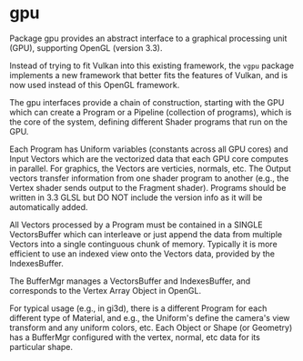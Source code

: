 # gpu

Package gpu provides an abstract interface to a graphical processing unit (GPU), supporting OpenGL (version 3.3).

Instead of trying to fit Vulkan into this existing framework, the `vgpu` package implements a new framework that better fits the features of Vulkan, and is now used instead of this OpenGL framework.

The gpu interfaces provide a chain of construction, starting with the GPU which can create a Program or a Pipeline (collection of programs), which is the core of the system, defining different Shader programs that run on the GPU.

Each Program has Uniform variables (constants across all GPU cores) and Input Vectors which are the vectorized data that each GPU core computes in parallel. For graphics, the Vectors are verticies, normals, etc. The Output vectors transfer information from one shader program to another (e.g., the Vertex shader sends output to the Fragment shader). Programs should be written in 3.3 GLSL but DO NOT include the version info as it will be automatically added.

All Vectors processed by a Program must be contained in a SINGLE VectorsBuffer which can interleave or just append the data from multiple Vectors into a single continguous chunk of memory.  Typically it is more efficient to use an indexed view onto the Vectors data, provided by the IndexesBuffer.

The BufferMgr manages a VectorsBuffer and IndexesBuffer, and corresponds to the Vertex Array Object in OpenGL.

For typical usage (e.g., in gi3d), there is a different Program for each different type of Material, and e.g., the Uniform's define the camera's view transform and any uniform colors, etc.  Each Object or Shape (or Geometry) has a BufferMgr configured with the vertex, normal, etc data for its particular shape.

